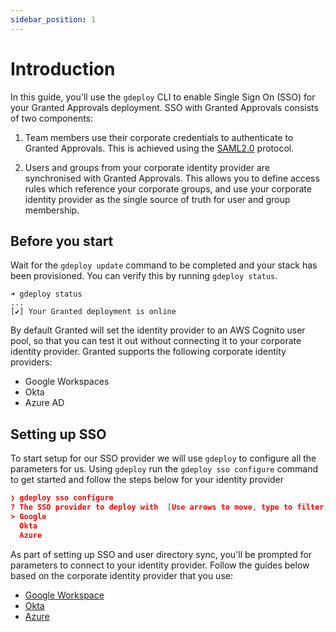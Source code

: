 ```yaml
---
sidebar_position: 1
---
```


# Introduction

In this guide, you'll use the `gdeploy` CLI to enable Single Sign On (SSO) for your Granted Approvals deployment. SSO with Granted Approvals consists of two components:

1. Team members use their corporate credentials to authenticate to Granted Approvals. This is achieved using the [SAML2.0](https://en.wikipedia.org/wiki/SAML_2.0) protocol.

2. Users and groups from your corporate identity provider are synchronised with Granted Approvals. This allows you to define access rules which reference your corporate groups, and use your corporate identity provider as the single source of truth for user and group membership.

## Before you start

Wait for the `gdeploy update` command to be completed and your stack has been provisioned. You can verify this by running `gdeploy status`.

```
➜ gdeploy status
...
[✔] Your Granted deployment is online
```

By default Granted will set the identity provider to an AWS Cognito user pool, so that you can test it out without connecting it to your corporate identity provider. Granted supports the following corporate identity providers:

- Google Workspaces
- Okta
- Azure AD

## Setting up SSO

To start setup for our SSO provider we will use `gdeploy` to configure all the parameters for us. Using `gdeploy` run the `gdeploy sso configure` command to get started and follow the steps below for your identity provider

```json
❯ gdeploy sso configure
? The SSO provider to deploy with  [Use arrows to move, type to filter]
> Google
  Okta
  Azure
```

As part of setting up SSO and user directory sync, you'll be prompted for parameters to connect to your identity provider. Follow the guides below based on the corporate identity provider that you use:

- [Google Workspace](/granted-approvals/sso/google)
- [Okta](/granted-approvals/sso/okta)
- [Azure](/granted-approvals/sso/azure)
